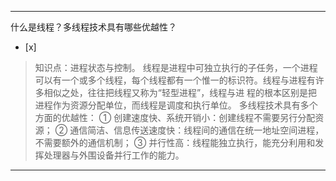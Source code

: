 ---
什么是线程？多线程技术具有哪些优越性？
- [x]  

> 知识点：进程状态与控制。
> 线程是进程中可独立执行的子任务，一个进程可以有一个或多个线程，每个线程都有一个惟一的标识符。线程与进程有许多相似之处，往往把线程又称为“轻型进程”，线程与进
> 程的根本区别是把进程作为资源分配单位，而线程是调度和执行单位。 多线程技术具有多个方面的优越性： ① 创建速度快、系统开销小：创建线程不需要另行分配资源；
> ② 通信简洁、信息传送速度快：线程间的通信在统一地址空间进程，不需要额外的通信机制； ③
> 并行性高：线程能独立执行，能充分利用和发挥处理器与外围设备并行工作的能力。

---